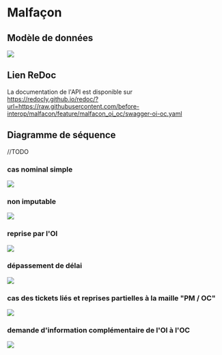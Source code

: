 # Malfaçon
## Modèle de données
![](images/model-malfacon-oi-oc.png)
## Lien ReDoc
La documentation de l'API est disponible sur https://redocly.github.io/redoc/?url=https://raw.githubusercontent.com/before-interop/malfacon/feature/malfacon_oi_oc/swagger-oi-oc.yaml
## Diagramme de séquence
//TODO
### cas nominal simple
![](images/cas1%20nominal.png)
### non imputable
![](images/cas2%20non%20imputable.png)
### reprise par l'OI
![](images/cas3%20critique%20reprise%20par%20l'OI.png)
### dépassement de délai
![](images/cas5%20depassement%20delai.png)
### cas des tickets liés et reprises partielles à la maille "PM / OC"
![](images/cas6%20tickets%20liés.png)
### demande d'information complémentaire de l'OI à l'OC
![](images/cas7%20information%20complémentaire.png)
